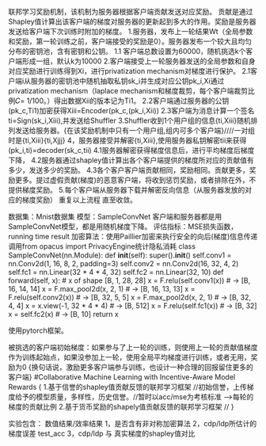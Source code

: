 联邦学习奖励机制，该机制为服务器根据客户端贡献发送对应奖励。
贡献是通过Shapley值计算出该客户端的梯度对服务器的更新起到多大的作用。奖励是服务器发送给客户端下次训练时附加的梯度。
1.服务器，发布上一轮结果Wt（全局参数和奖励，第一轮训练之前，客户端接受的奖励是0）。服务器发布一个较大且均匀分布的密钥池，含有密钥和公钥。
1.1 客户端总数设置为60000，随机挑选k个客户端形成一组，默认k为10000
2.客户端接受上一轮服务器发送的全局参数和自身对应奖励进行训练得到Xi，进行privatization mechanism对梯度进行保护。
2.1客户端i从服务器的密钥池中随机抽取私钥sk_i并生成对应公钥pk_i,Xi通过privatization mechanism（laplace mechanism和梯度裁剪，每个客户端裁剪比例𝐶= 1/100。）得出数据Xii的版本记为Ti1。
2.2客户端通过服务器的公钥(pk_c,Ti1)加密获得Xiii=Encoder(pk_c,(pk_i,Xii))
2.3客户端为消息计算一个签名ti=Sign(sk_i,Xiii),并发送给Shuffler
3.Shuffler收到1个用户组的信息{ti,Xiii}随机排列发送给服务器。{在该奖励机制中只有一个用户组,组内可多个客户端}////一对组时是{ti,Xiii}{ti,Xjjj}
4，服务器接受并解密{ti,Xiii},使用服务器私钥解密tii来获得(pk_i,ti)=decoder(sk_c,tii)
4.1服务器解密获得梯度信息后，进行平均梯度后梯度下降，
4.2服务器通过shapley值计算出各个客户端提供的梯度所对应的贡献值有多少，发送多少的奖励。
4.3各个客户客户端贡献相同，奖励相同。贡献更多，奖励更多。提过虚假贡献(梯度)的恶意客户端，将收到惩罚奖励，或者排除在外，不提供梯度奖励。
5.每个客户端从服务器下载并解密反向信息（从服务器发放的对应的梯度奖励）
重复以上流程 直至收敛。

数据集：Mnist数据集
模型：SampleConvNet 客户端和服务器都是用SampleConvNet模型，都是用随机梯度下降。
评估指标：MSE损失函数，running time result
加密算法：使用Paillier加密来执行安全的向后(梯度)信息传递
调用from opacus import PrivacyEngine统计隐私消耗
class SampleConvNet(nn.Module):
    def __init__(self):
        super().__init__()
        self.conv1 = nn.Conv2d(1, 16, 8, 2, padding=3)
        self.conv2 = nn.Conv2d(16, 32, 4, 2)
        self.fc1 = nn.Linear(32 * 4 * 4, 32)
        self.fc2 = nn.Linear(32, 10)
    def forward(self, x):
        # x of shape [B, 1, 28, 28]
        x = F.relu(self.conv1(x))  # -> [B, 16, 14, 14]
        x = F.max_pool2d(x, 2, 1)  # -> [B, 16, 13, 13]
        x = F.relu(self.conv2(x))  # -> [B, 32, 5, 5]
        x = F.max_pool2d(x, 2, 1)  # -> [B, 32, 4, 4]
        x = x.view(-1, 32 * 4 * 4)  # -> [B, 512]
        x = F.relu(self.fc1(x))  # -> [B, 32]
        x = self.fc2(x)  # -> [B, 10]
        return x

使用pytorch框架。

被挑选的客户端初始梯度：如果参与了上一轮的训练，则使用上一轮的贡献值梯度作为训练起始点，如果没参加上一轮，使用全局平均梯度进行训练，或者无用，奖励为0
{换句话说，激励更多客户端参与训练，也设计一种合理的回报留住更多的客户端}
#Collaborative Machine Learning with Incentive-Aware Model Rewards
{
    1.基于信誉的shapley值贡献反馈的联邦学习框架  //初始信誉，上传梯度给予的模型质量，多样性，历史信誉。//暂时以acc/mse为考核标准 -->每轮的梯度的贡献比例
    2.基于货币奖励的shapely值贡献反馈的联邦学习框架 //
}







实验包含：   数值结果/效率结果
1，是否含有非对称加密算法 
2，cdp/ldp所估计的梯度误差  test_acc
3，cdp/ldp 与 真实梯度的shapley值对比 
